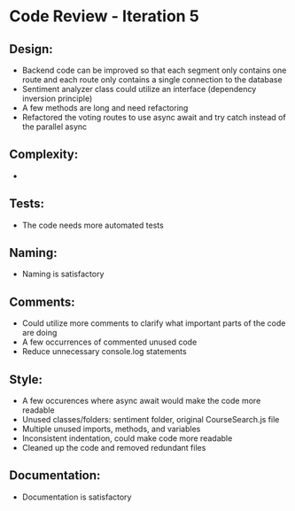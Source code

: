 # Code Review - Iteration 5

## Design:
- Backend code can be improved so that each segment only contains one route and each route only contains a single connection to the database
- Sentiment analyzer class could utilize an interface (dependency inversion principle)
- A few methods are long and need refactoring
- Refactored the voting routes to use async await and try catch instead of the parallel async

## Complexity:
- 

## Tests:
- The code needs more automated tests

## Naming:
- Naming is satisfactory

## Comments:
- Could utilize more comments to clarify what important parts of the code are doing
- A few occurrences of commented unused code
- Reduce unnecessary console.log statements

## Style:
- A few occurences where async await would make the code more readable
- Unused classes/folders: sentiment folder, original CourseSearch.js file
- Multiple unused imports, methods, and variables
- Inconsistent indentation, could make code more readable
- Cleaned up the code and removed redundant files 

## Documentation:
- Documentation is satisfactory

